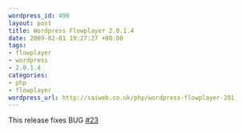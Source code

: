 ```yaml
--- 
wordpress_id: 498
layout: post
title: Wordpress Flowplayer 2.0.1.4
date: 2009-02-01 19:27:27 +00:00
tags: 
- flowplayer
- wordpress
- 2.0.1.4
categories: 
- php
- flowplayer
wordpress_url: http://saiweb.co.uk/php/wordpress-flowplayer-201
---
```

This release fixes BUG <a href="http://trac.saiweb.co.uk/saiweb/ticket/23#">#23</a><br />

